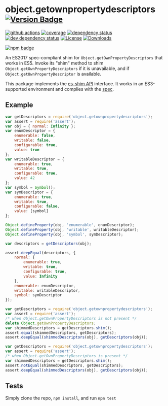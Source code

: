 # object.getownpropertydescriptors <sup>[![Version Badge][npm-version-svg]][package-url]</sup>

[![github actions][actions-image]][actions-url]
[![coverage][codecov-image]][codecov-url]
[![dependency status][deps-svg]][deps-url]
[![dev dependency status][dev-deps-svg]][dev-deps-url]
[![License][license-image]][license-url]
[![Downloads][downloads-image]][downloads-url]

[![npm badge][npm-badge-png]][package-url]

An ES2017 spec-compliant shim for `Object.getOwnPropertyDescriptors` that works in ES5. Invoke its "shim" method to
shim `Object.getOwnPropertyDescriptors` if it is unavailable, and if `Object.getOwnPropertyDescriptor` is available.

This package implements the [es-shim API](https://github.com/es-shims/api) interface. It works in an ES3-supported
environment and complies with the [spec](https://github.com/tc39/ecma262/pull/582).

## Example

```js
var getDescriptors = require('object.getownpropertydescriptors');
var assert = require('assert');
var obj = { normal: Infinity };
var enumDescriptor = {
	enumerable: false,
	writable: false,
	configurable: true,
	value: true
};
var writableDescriptor = {
	enumerable: true,
	writable: true,
	configurable: true,
	value: 42
};
var symbol = Symbol();
var symDescriptor = {
	enumerable: true,
	writable: true,
	configurable: false,
	value: [symbol]
};

Object.defineProperty(obj, 'enumerable', enumDescriptor);
Object.defineProperty(obj, 'writable', writableDescriptor);
Object.defineProperty(obj, 'symbol', symDescriptor);

var descriptors = getDescriptors(obj);

assert.deepEqual(descriptors, {
	normal: {
		enumerable: true,
		writable: true,
		configurable: true,
		value: Infinity
	},
	enumerable: enumDescriptor,
	writable: writableDescriptor,
	symbol: symDescriptor
});
```

```js
var getDescriptors = require('object.getownpropertydescriptors');
var assert = require('assert');
/* when Object.getOwnPropertyDescriptors is not present */
delete Object.getOwnPropertyDescriptors;
var shimmedDescriptors = getDescriptors.shim();
assert.equal(shimmedDescriptors, getDescriptors);
assert.deepEqual(shimmedDescriptors(obj), getDescriptors(obj));
```

```js
var getDescriptors = require('object.getownpropertydescriptors');
var assert = require('assert');
/* when Object.getOwnPropertyDescriptors is present */
var shimmedDescriptors = getDescriptors.shim();
assert.notEqual(shimmedDescriptors, getDescriptors);
assert.deepEqual(shimmedDescriptors(obj), getDescriptors(obj));
```

## Tests

Simply clone the repo, `npm install`, and run `npm test`

[package-url]: https://npmjs.org/package/object.getownpropertydescriptors

[npm-version-svg]: http://versionbadg.es/es-shims/Object.getOwnPropertyDescriptors.svg

[travis-svg]: https://travis-ci.org/es-shims/Object.getOwnPropertyDescriptors.svg

[travis-url]: https://travis-ci.org/es-shims/Object.getOwnPropertyDescriptors

[deps-svg]: https://david-dm.org/es-shims/Object.getOwnPropertyDescriptors.svg

[deps-url]: https://david-dm.org/es-shims/Object.getOwnPropertyDescriptors

[dev-deps-svg]: https://david-dm.org/es-shims/Object.getOwnPropertyDescriptors/dev-status.svg

[dev-deps-url]: https://david-dm.org/es-shims/Object.getOwnPropertyDescriptors#info=devDependencies

[npm-badge-png]: https://nodei.co/npm/object.getownpropertydescriptors.png?downloads=true&stars=true

[license-image]: http://img.shields.io/npm/l/object.getownpropertydescriptors.svg

[license-url]: LICENSE

[downloads-image]: http://img.shields.io/npm/dm/object.getownpropertydescriptors.svg

[downloads-url]: http://npm-stat.com/charts.html?package=object.getownpropertydescriptors

[codecov-image]: https://codecov.io/gh/es-shims/Object.getOwnPropertyDescriptors/branch/main/graphs/badge.svg

[codecov-url]: https://app.codecov.io/gh/es-shims/Object.getOwnPropertyDescriptors/

[actions-image]: https://img.shields.io/endpoint?url=https://github-actions-badge-u3jn4tfpocch.runkit.sh/es-shims/Object.getOwnPropertyDescriptors

[actions-url]: https://github.com/es-shims/Object.getOwnPropertyDescriptors/actions
